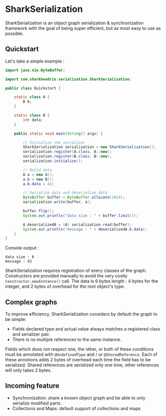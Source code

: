 # SharkSerialization

SharkSerialization is an object graph serialization & synchronization framework with the goal of being super efficient, but as most easy to use as possible.

## Quickstart

Let's take a simple example : 
```java
import java.nio.ByteBuffer;

import com.sharkhendrix.serialization.SharkSerialization;

public class Quickstart {

    static class A {
        B b;
    }

    static class B {
        int data;
    }

    public static void main(String[] args) {

        // Initialize the serializer
        SharkSerialization serialization = new SharkSerialization();
        serialization.register(A.class, A::new);
        serialization.register(B.class, B::new);
        serialization.initialize();

        // Build data
        A a = new A();
        a.b = new B();
        a.b.data = 42;

        // Serialize data and deserialize data
        ByteBuffer buffer = ByteBuffer.allocate(1024);
        serialization.write(buffer, a);

        buffer.flip();
        System.out.println("data size : " + buffer.limit());

        A deserializedA = (A) serialization.read(buffer);
        System.out.println("message : " + deserializedA.b.data);
    }
}
```
Console output :
```console
data size : 6
message : 42
```
SharkSerialization requires registration of every classes of the graph. Constructors are provided manually to avoid the very costly `Constructor.newInstance()` call.
The data is 6 bytes length : 4 bytes for the integer, and  2 bytes of overhead for the root object's type.

## Complex graphs

To improve efficiency, SharkSerialization considers by default the graph to be simple:
- Fields declared type and actual value always matches a registered class and serializer pair.
- There is no multiple references to the same instance.

Fields which does not respect one, the other, or both of these conditions must be annotated with `@UndefinedType` and / or `@SharedReference`. Each of these annotions adds 2 bytes of overhead each time the field has to be serialized. Shared references are serialized only one time, other references will only takes 2 bytes.

## Incoming feature
- Synchronization: share a known object graph and be able to only serialize modified parts.
- Collections and Maps: default support of collections and maps
